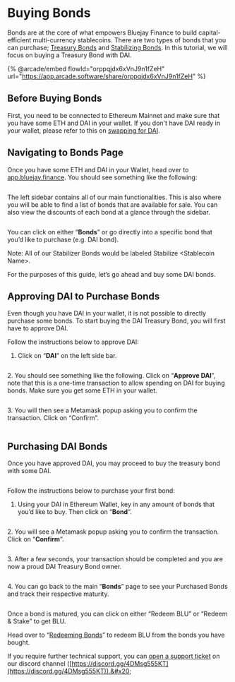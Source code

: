 # Buying Bonds

Bonds are at the core of what empowers Bluejay Finance to build capital-efficient multi-currency stablecoins. There are two types of bonds that you can purchase; [Treasury Bonds](https://docs.bluejay.finance/core-concepts/treasury-bonds) and [Stabilizing Bonds](https://docs.bluejay.finance/core-concepts/stabilizing-bond). In this tutorial, we will focus on buying a Treasury Bond with DAI.



{% @arcade/embed flowId="orppqjdx6xVnJ9n1fZeH" url="https://app.arcade.software/share/orppqjdx6xVnJ9n1fZeH" %}

## Before Buying Bonds

First, you need to be connected to Ethereum Mainnet and make sure that you have some ETH and DAI in your wallet. If you don't have DAI ready in your wallet, please refer to this on [swapping for DAI](broken-reference).

## Navigating to Bonds Page

Once you have some ETH and DAI in your Wallet, head over to [app.bluejay.finance](https://app.bluejay.finance). You should see something like the following:

<figure><img src="../.gitbook/assets/SCR-20221025-el0.png" alt=""><figcaption></figcaption></figure>

The left sidebar contains all of our main functionalities. This is also where you will be able to find a list of bonds that are available for sale. You can also view the discounts of each bond at a glance through the sidebar.

<figure><img src="../.gitbook/assets/SCR-20221025-emk.png" alt=""><figcaption></figcaption></figure>

You can click on either “**Bonds**” or go directly into a specific bond that you’d like to purchase (e.g. DAI bond).

Note: All of our Stabilizer Bonds would be labeled Stabilize \<Stablecoin Name>.

For the purposes of this guide, let’s go ahead and buy some DAI bonds.

## Approving DAI to Purchase Bonds

Even though you have DAI in your wallet, it is not possible to directly purchase some bonds. To start buying the DAI Treasury Bond, you will first have to approve DAI.

Follow the instructions below to approve DAI:

1. Click on “**DAI**” on the left side bar.

<figure><img src="../.gitbook/assets/SCR-20221025-eoo.png" alt=""><figcaption></figcaption></figure>

2\. You should see something like the following. Click on “**Approve DAI**”, note that this is a one-time transaction to allow spending on DAI for buying bonds. Make sure you get some ETH in your wallet.

<figure><img src="../.gitbook/assets/SCR-20221025-eqv.png" alt=""><figcaption></figcaption></figure>



3\. You will then see a Metamask popup asking you to confirm the transaction. Click on “Confirm”.

<figure><img src="../.gitbook/assets/Untitled (1).png" alt=""><figcaption></figcaption></figure>

## Purchasing DAI Bonds

Once you have approved DAI, you may proceed to buy the treasury bond with some DAI.

<figure><img src="../.gitbook/assets/SCR-20221025-ev5.png" alt=""><figcaption></figcaption></figure>

Follow the instructions below to purchase your first bond:

1. Using your DAI in Ethereum Wallet, key in any amount of bonds that you’d like to buy. Then click on “**Bond**”.

<figure><img src="../.gitbook/assets/SCR-20221025-ex0.png" alt=""><figcaption></figcaption></figure>

2\. You will see a Metamask popup asking you to confirm the transaction. Click on “**Confirm**”.

<figure><img src="../.gitbook/assets/click_on_confirm (2).png" alt=""><figcaption></figcaption></figure>

3\. After a few seconds, your transaction should be completed and you are now a proud DAI Treasury Bond owner.

<figure><img src="../.gitbook/assets/SCR-20221025-f0n.png" alt=""><figcaption></figcaption></figure>

4\. You can go back to the main “**Bonds**” page to see your Purchased Bonds and track their respective maturity.

<figure><img src="../.gitbook/assets/SCR-20221025-f4y.png" alt=""><figcaption></figcaption></figure>

Once a bond is matured, you can click on either “Redeem BLU” or “Redeem & Stake” to get BLU.

Head over to “[Redeeming Bonds](redeeming-bonds.md)” to redeem BLU from the bonds you have bought.

If you require further technical support, you can [open a support ticket](broken-reference) on our discord channel ([https://discord.gg/4DMsg555KT](https://discord.gg/4DMsg555KT)).&#x20;
